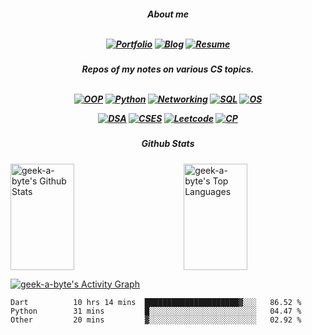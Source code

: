 <h5 align="center"> About me
<br/>
<br/>
  
[![Portfolio](https://img.shields.io/badge/-Portfolio-9cf)](https://nazia-shehnaz.netlify.app/) [![Blog](https://img.shields.io/badge/-Blog-9cf)](https://geek-a-byte.github.io/) [![Resume](https://img.shields.io/badge/-Resume-9cf)](https://github.com/Geek-a-Byte/Geek-a-Byte/files/8364038/Resume.of.Nazia.Shehnaz.Joynab.pdf)
  
</h5>
<h5 align="center"> Repos of my notes on various CS topics.
<br/>
<br/>
  
[![OOP](https://img.shields.io/badge/-Object_Oriented_Programming-9cf)](https://github.com/Geek-a-Byte/OOP) [![Python](https://img.shields.io/badge/-PyHaxx-9cf)](https://github.com/Geek-a-Byte/PyHaxx) [![Networking](https://img.shields.io/badge/-Networking-9cf)](https://github.com/Geek-a-Byte/Networking) [![SQL](https://img.shields.io/badge/-Structured_Query_Language-9cf)](https://github.com/Geek-a-Byte/sql-practice) [![OS](https://img.shields.io/badge/-Operating_Systems-9cf)](https://docs.google.com/document/d/1E80sN9LdFAOZAzlJTFtA_E9qLYEQXq-aHApknUMNqW0/edit?usp=sharing) 

[![DSA](https://img.shields.io/badge/-Data_Structures_and_algorithms-9cf)](https://github.com/Geek-a-Byte/DSA) [![CSES](https://img.shields.io/badge/-CSES-9cf)](https://github.com/Geek-a-Byte/CSES) [![Leetcode](https://img.shields.io/badge/-Leetcode-9cf)](https://github.com/Geek-a-Byte/Leetcode-Solutions) [![CP](https://img.shields.io/badge/-Competitive_programming-9cf)](https://github.com/Geek-a-Byte/CP)

  
  
  
</h5>
<h5 align="center">
Github Stats
</h5>



<!-- <p align="center"><a href="https://github.com/geek-a-byte/">
<img title="🔥 Get streak stats for your profile at git.io/streak-stats" height="170px" alt="geek-a-byte's streak" src="https://github-readme-streak-stats.herokuapp.com/?user=geek-a-byte&theme=black-ice&hide_border=true&stroke=0000&background=0D1117"/>
</a></p> -->

<p>
<a align="left" href="https://github.com/geek-a-byte/github-readme-stats"><img alt="geek-a-byte's Github Stats" height="170px" width="45%" src="https://github-readme-stats.vercel.app/api?username=geek-a-byte&show_icons=true&count_private=true&theme=react&hide_border=true&bg_color=0D1117" /></a>
<a href="https://github.com/geek-a-byte/"><img align="right" alt="geek-a-byte's Top Languages" height="170px" width="45%" src="https://github-readme-streak-stats.herokuapp.com/?user=geek-a-byte&theme=black-ice&hide_border=true&stroke=0000&background=0D1117" /></a>

<a href="https://github.com/geek-a-byte/github-readme-activity-graph"><img alt="geek-a-byte's Activity Graph" src="https://activity-graph.herokuapp.com/graph?username=geek-a-byte&bg_color=0D1117&color=5BCDEC&line=5BCDEC&point=FFFFFF&hide_border=true" /></a>
  
<!--START_SECTION:waka-->

```text
Dart          10 hrs 14 mins  █████████████████████▓░░░   86.52 %
Python        31 mins         █░░░░░░░░░░░░░░░░░░░░░░░░   04.47 %
Other         20 mins         ▓░░░░░░░░░░░░░░░░░░░░░░░░   02.92 %
```

<!--END_SECTION:waka-->

